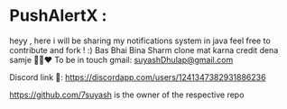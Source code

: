 # PushAlertX :
heyy ,
here i will be sharing my notifications system in java 
feel free to contribute and fork !  :)
Bas Bhai Bina Sharm clone mat karna credit dena samje 🥹🥹♥️ 
To be in touch gmail: suyashDhulap@gmail.com

Discord link 🔗: https://discordapp.com/users/1241347382931886236


 
https://github.com/7suyash is the owner of the respective repo
